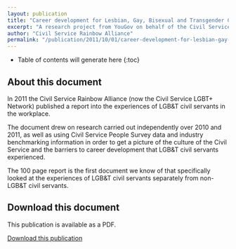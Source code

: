 ```yaml
---
layout: publication
title: "Career development for Lesbian, Gay, Bisexual and Transgender Civil Servants"
excerpt: "A research project from YouGov on behalf of the Civil Service Rainbow Alliance (CSRA)"
author: "Civil Service Rainbow Alliance"
permalink: "/publication/2011/10/01/career-development-for-lesbian-gay-bisexual-and-transgender-civil-servants"
---
```


<!-- Include the following to generate a Table of Contents -->
* Table of contents will generate here
{:toc}
<!-- Include this line to process the Markdown and format the content properly -->
<div id="markdown-content" markdown="1">
<!-- Don't remove code above -->


## About this document

In 2011 the Civil Service Rainbow Alliance (now the Civil Service LGBT+ Network) published a report into the experiences of LGB&T civil servants in the workplace. 

The document drew on research carried out independently over 2010 and 2011, as well as using Civil Service People Survey data and industry benchmarking information in order to get a picture of the culture of the Civil Service and the barriers to career development that LGB&T civil servants experienced. 

The 100 page report is the first document we know of that specifically looked at the experiences of LGB&T civil servants separately from non-LGB&T civil servants.

## Download this document

This publication is available as a PDF.

[Download this publication](https://www.civilservice.lgbt/documents/store/research/career-development-for-lesbian-gay-bisexual-and-transgender-civil-servants.pdf)

<!-- Include this line to process the Markdown and format the content properly -->
</div>
<!-- Don't remove the line of code above -->
